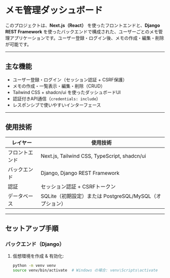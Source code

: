 # メモ管理ダッシュボード

このプロジェクトは、**Next.js（React）** を使ったフロントエンドと、**Django REST Framework** を使ったバックエンドで構成された、ユーザーごとのメモ管理アプリケーションです。ユーザー登録・ログイン後、メモの作成・編集・削除が可能です。

---

## 主な機能

- ユーザー登録・ログイン（セッション認証 + CSRF保護）
- メモの作成・一覧表示・編集・削除（CRUD）
- Tailwind CSS + shadcn/ui を使ったダッシュボードUI
- 認証付きAPI通信（`credentials: include`）
- レスポンシブで使いやすいインターフェース

---

## 使用技術

| レイヤー     | 使用技術                         |
|--------------|----------------------------------|
| フロントエンド | Next.js, Tailwind CSS, TypeScript, shadcn/ui |
| バックエンド   | Django, Django REST Framework     |
| 認証         | セッション認証 + CSRFトークン     |
| データベース   | SQLite（初期設定）または PostgreSQL/MySQL（オプション） |

---

## セットアップ手順

### バックエンド（Django）

1. 仮想環境を作成 & 有効化:
   ```bash
   python -m venv venv
   source venv/bin/activate  # Windows の場合: venv\Scripts\activate
